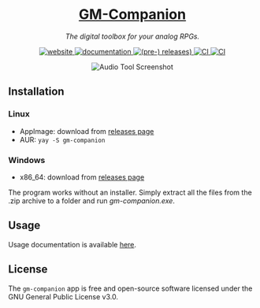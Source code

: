 <h1 align="center">
    <a href="https://gm-companion.github.io/">GM-Companion</a>
</h1>

<p align="center">
  <i align="center">The digital toolbox for your analog RPGs. </i>
</p>

<p align="center">
  <a href="https://gm-companion.github.io/">
    <img src="https://img.shields.io/badge/website-grey" alt="website">
  </a>
  <a href="https://gm-companion.github.io/docs/">
    <img src="https://img.shields.io/badge/documentation-blue" alt="documentation">
  </a>
  <a href="https://github.com/PhilInTheGaps/GM-Companion/releases">
    <img src="https://img.shields.io/github/release/PhilInTheGaps/GM-Companion/all.svg" alt="(pre-) releases)">
  </a>
  <a href="https://opensource.org/licenses/GPL-3.0/">
    <img src="https://badges.frapsoft.com/os/gpl/gpl.svg?v=103" alt="CI">
  </a>
  <a href="https://github.com/PhilInTheGaps/GM-Companion/actions/workflows/ci.yml">
    <img src="https://github.com/PhilInTheGaps/GM-Companion/actions/workflows/ci.yml/badge.svg" alt="CI">
  </a>
</p>

<p align="center">
    <img src="https://gm-companion.github.io/images/audio-tool-01.png" alt="Audio Tool Screenshot"/>
</p>


## Installation

### Linux

- AppImage: download from [releases page](https://github.com/PhilInTheGaps/GM-Companion/releases)
- AUR: `yay -S gm-companion`

### Windows

- x86_64: download from [releases page](https://github.com/PhilInTheGaps/GM-Companion/releases)

The program works without an installer. Simply extract all the files from the .zip archive to a folder and run _gm-companion.exe_.

## Usage

Usage documentation is available [here](https://gm-companion.github.io/docs/).

## License

The `gm-companion` app is free and open-source software licensed under the GNU General Public License v3.0.